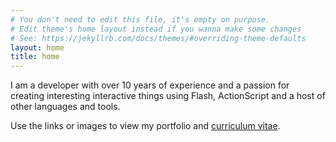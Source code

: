 ```yaml
---
# You don't need to edit this file, it's empty on purpose.
# Edit theme's home layout instead if you wanna make some changes
# See: https://jekyllrb.com/docs/themes/#overriding-theme-defaults
layout: home
title: home
---
```

<p>I am a developer with over 10 years of experience and a passion for creating interesting interactive things using Flash, ActionScript and a host of other languages and tools.</p>
<p>Use the links or images to view my portfolio and <a href="images/CV_Web.pdf" title="curriculum vitae opens as a PDF document">curriculum vitae</a>. </p>
<p>&nbsp;</p>
